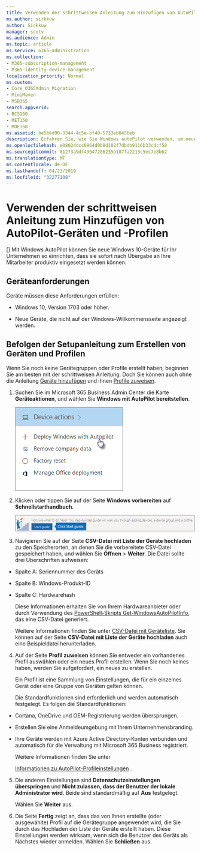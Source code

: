 ```yaml
---
title: Verwenden der schrittweisen Anleitung zum Hinzufügen von AutoPilot-Geräten und -Profilen
ms.author: sirkkuw
author: Sirkkuw
manager: scotv
ms.audience: Admin
ms.topic: article
ms.service: o365-administration
ms.collection:
- M365-subscription-management
- M365-identity-device-management
localization_priority: Normal
ms.custom:
- Core_O365Admin_Migration
- MiniMaven
- MSB365
search.appverid:
- BCS160
- MET150
- MOE150
ms.assetid: be5b6d90-3344-4c5e-bf40-5733eb845beb
description: Erfahren Sie, wie Sie Windows autoPilot verwenden, um neue Windows 10-Geräte für Ihr Unternehmen einzurichten.
ms.openlocfilehash: e0802ddcc0964d0b8d102f7dbdb9116b33cdcf58
ms.sourcegitcommit: 81273a9df49647286235b187fa2213c5ec7e8b62
ms.translationtype: MT
ms.contentlocale: de-DE
ms.lasthandoff: 04/23/2019
ms.locfileid: "32277108"
---
```

# <a name="use-the-step-by-step-guide-to-add-autopilot-devices-and-profile"></a>Verwenden der schrittweisen Anleitung zum Hinzufügen von AutoPilot-Geräten und -Profilen

[] Mit Windows AutoPilot können Sie neue Windows 10-Geräte für Ihr Unternehmen so einrichten, dass sie sofort nach Übergabe an Ihre Mitarbeiter produktiv eingesetzt werden können.
  
## <a name="device-requirements"></a>Geräteanforderungen

Geräte müssen diese Anforderungen erfüllen:
  
- Windows 10, Version 1703 oder höher.
    
- Neue Geräte, die nicht auf der Windows-Willkommensseite angezeigt werden.
    
## <a name="use-the-setup-guide-to-create-devices-and-profiles"></a>Befolgen der Setupanleitung zum Erstellen von Geräten und Profilen

Wenn Sie noch keine Gerätegruppen oder Profile erstellt haben, beginnen Sie am besten mit der schrittweisen Anleitung. Doch Sie können auch ohne die Anleitung [Geräte hinzufügen](create-and-edit-autopilot-devices.md) und ihnen [Profile zuweisen](create-and-edit-autopilot-profiles.md). 
  
1. Suchen Sie im Microsoft 365 Business Admin Center die Karte **Geräteaktionen**, und wählen Sie **Windows mit AutoPilot bereitstellen**.
    
    ![On the Device actions card, choose Deploy Windows with Autopilot.](media/160d5c2a-11a8-48f9-a8aa-70f084b85448.png)
  
2. Klicken oder tippen Sie auf der Seite **Windows vorbereiten** auf **Schnellstarthandbuch**.
    
    ![Click Start guide for step-by-step instructions for Autopilot.](media/31662655-d1e6-437d-87ea-c0dec5da56f7.png)
  
3. Navigieren Sie auf der Seite **CSV-Datei mit Liste der Geräte hochladen** zu den Speicherorten, an denen Sie die vorbereitete CSV-Datei gespeichert haben, und wählen Sie **Öffnen** \> **Weiter**. Die Datei sollte drei Überschriften aufweisen:
    
  - Spalte A: Seriennummer des Geräts
    
  - Spalte B: Windows-Produkt-ID
    
  - Spalte C: Hardwarehash
    
    Diese Informationen erhalten Sie von Ihrem Hardwareanbieter oder durch Verwendung des [PowerShell-Skripts Get-WindowsAutoPilotInfo](https://www.powershellgallery.com/packages/Get-WindowsAutoPilotInfo), das eine CSV-Datei generiert. 
    
    Weitere Informationen finden Sie unter [CSV-Datei mit Geräteliste](https://support.office.com/article/932e3676-2491-49f0-9177-d893d2f5276e). Sie können auf der Seite **CSV-Datei mit Liste der Geräte hochladen** auch eine Beispieldatei herunterladen. 
    
4. Auf der Seite **Profil zuweisen** können Sie entweder ein vorhandenes Profil auswählen oder ein neues Profil erstellen. Wenn Sie noch keines haben, werden Sie aufgefordert, ein neues zu erstellen. 
    
    Ein Profil ist eine Sammlung von Einstellungen, die für ein einzelnes Gerät oder eine Gruppe von Geräten gelten können.
    
    Die Standardfunktionen sind erforderlich und werden automatisch festgelegt. Es folgen die Standardfunktionen:
    
  - Cortana, OneDrive und OEM-Registrierung werden übersprungen.
    
  - Erstellen Sie eine Anmeldeumgebung mit Ihrem Unternehmensbranding.
    
  - Ihre Geräte werden mit Azure Active Directory-Konten verbunden und automatisch für die Verwaltung mit Microsoft 365 Business registriert.
    
    Weitere Informationen finden Sie unter
    
    [Informationen zu AutoPilot-Profileinstellungen](autopilot-profile-settings.md) . 
    
5. Die anderen Einstellungen sind **Datenschutzeinstellungen überspringen** und **Nicht zulassen, dass der Benutzer der lokale Administrator wird**. Beide sind standardmäßig auf **Aus** festgelegt. 
    
    Wählen Sie **Weiter** aus.
    
6. Die Seite **Fertig** zeigt an, dass das von Ihnen erstellte (oder ausgewählte) Profil auf die Gerätegruppe angewendet wird, die Sie durch das Hochladen der Liste der Geräte erstellt haben. Diese Einstellungen werden wirksam, wenn sich die Benutzer des Geräts als Nächstes wieder anmelden. Wählen Sie **Schließen** aus.
    